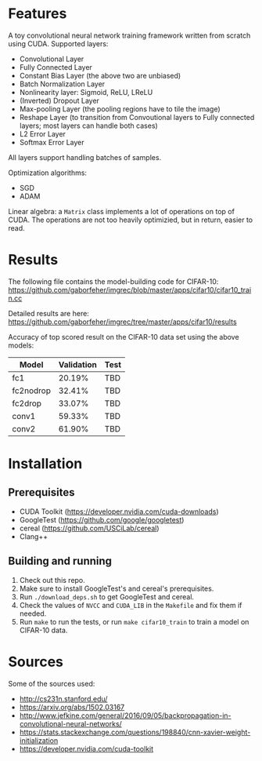 # Features

A toy convolutional neural network training framework written from scratch using CUDA. Supported layers:
* Convolutional Layer
* Fully Connected Layer
* Constant Bias Layer (the above two are unbiased)
* Batch Normalization Layer
* Nonlinearity layer: Sigmoid, ReLU, LReLU
* (Inverted) Dropout Layer
* Max-pooling Layer (the pooling regions have to tile the image)
* Reshape Layer (to transition from Convoutional layers to Fully connected layers; most layers can handle both cases)
* L2 Error Layer
* Softmax Error Layer

All layers support handling batches of samples.

Optimization algorithms:
* SGD
* ADAM

Linear algebra: a `Matrix` class implements a lot of operations on top of CUDA. The operations are not too
heavily optimizied, but in return, easier to read.

# Results

The following file contains the model-building code for CIFAR-10:
https://github.com/gaborfeher/imgrec/blob/master/apps/cifar10/cifar10_train.cc

Detailed results are here:
https://github.com/gaborfeher/imgrec/tree/master/apps/cifar10/results

Accuracy of top scored result on the CIFAR-10 data set using the above models:

| Model | Validation | Test |
| --- | --- | --- |
| fc1 | 20.19% | TBD |
| fc2nodrop | 32.41% | TBD |
| fc2drop | 33.07% | TBD |
| conv1 | 59.33% | TBD |
| conv2 | 61.90% | TBD |

# Installation

## Prerequisites

* CUDA Toolkit (https://developer.nvidia.com/cuda-downloads)
* GoogleTest (https://github.com/google/googletest)
* cereal (https://github.com/USCiLab/cereal)
* Clang++

## Building and running

1. Check out this repo.
2. Make sure to install GoogleTest's and cereal's prerequisites.
3. Run `./download_deps.sh` to get GoogleTest and cereal.
3. Check the values of `NVCC` and `CUDA_LIB` in the `Makefile` and fix them if needed.
4. Run `make` to run the tests, or run `make cifar10_train` to train a model on CIFAR-10 data.

# Sources

Some of the sources used:
* http://cs231n.stanford.edu/
* https://arxiv.org/abs/1502.03167
* http://www.jefkine.com/general/2016/09/05/backpropagation-in-convolutional-neural-networks/
* https://stats.stackexchange.com/questions/198840/cnn-xavier-weight-initialization
* https://developer.nvidia.com/cuda-toolkit
